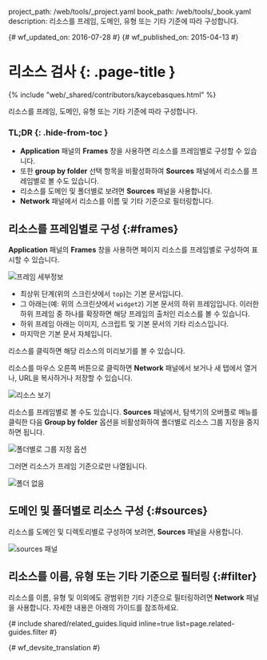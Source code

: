 project_path: /web/tools/_project.yaml
book_path: /web/tools/_book.yaml
description: 리소스를 프레임, 도메인, 유형 또는 기타 기준에 따라 구성합니다.

{# wf_updated_on: 2016-07-28 #}
{# wf_published_on: 2015-04-13 #}

# 리소스 검사 {: .page-title }

{% include "web/_shared/contributors/kaycebasques.html" %}

리소스를 프레임, 도메인, 유형 또는 기타
기준에 따라 구성합니다.


### TL;DR {: .hide-from-toc }
- <strong>Application</strong> 패널의 <strong>Frames</strong> 창을 사용하면 리소스를 프레임별로 구성할 수 있습니다.
- 또한 <strong>group by folder</strong> 선택 항목을 비활성화하여 <strong>Sources</strong> 패널에서 리소스를 프레임별로 볼 수도 있습니다.
- 리소스를 도메인 및 폴더별로 보려면 <strong>Sources</strong> 패널을 사용합니다.
- <strong>Network</strong> 패널에서 리소스를 이름 및 기타 기준으로 필터링합니다.


## 리소스를 프레임별로 구성 {:#frames}

**Application** 패널의 **Frames** 창을 사용하면 페이지 리소스를 프레임별로
구성하여 표시할 수 있습니다.

![프레임 세부정보][frames]

* 최상위 단계(위의 스크린샷에서 `top`)는 기본 문서입니다.
* 그 아래는(예: 위의 스크린샷에서 `widget2`) 기본 문서의 
하위 프레임입니다. 이러한 하위 프레임 중 하나를 확장하면 해당 프레임의 출처인 
리소스를 볼 수 있습니다.
* 하위 프레임 아래는 이미지, 스크립트 및 기본 문서의 
기타 리소스입니다.
* 마지막은 기본 문서 자체입니다.

리소스를 클릭하면 해당 리소스의 미리보기를 볼 수 있습니다.

리소스를 마우스 오른쪽 버튼으로 클릭하면 **Network** 패널에서 보거나 새 탭에서 열거나,
URL을 복사하거나 저장할 수 있습니다.

![리소스 보기][resource]

리소스를 프레임별로 볼 수도 있습니다.
**Sources** 패널에서, 탐색기의 오버플로 메뉴를 클릭한 다음 **Group by folder**
옵션을 비활성화하여 폴더별로 리소스 그룹 지정을 중지하면 됩니다.

![폴더별로 그룹 지정 옵션](imgs/group-by-folder.png)

그러면 리소스가 프레임 기준으로만 나열됩니다.

![폴더 없음](imgs/no-folders.png)

[frames-pane]: /web/tools/chrome-devtools/manage-data/imgs/frames-pane.png
[frames]: /web/tools/chrome-devtools/manage-data/imgs/frames.png
[resource]: /web/tools/chrome-devtools/manage-data/imgs/resource.png

## 도메인 및 폴더별로 리소스 구성 {:#sources}

리소스를 도메인 및 디렉토리별로 구성하여 보려면, **Sources**
패널을 사용합니다.

![sources 패널](imgs/sources.png)

## 리소스를 이름, 유형 또는 기타 기준으로 필터링 {:#filter}

리소스를 이름, 유형 및 이외에도 광범위한 기타 기준으로
필터링하려면 **Network** 패널을 사용합니다. 자세한 내용은 아래의 가이드를 참조하세요.

{# include shared/related_guides.liquid inline=true list=page.related-guides.filter #}


{# wf_devsite_translation #}
